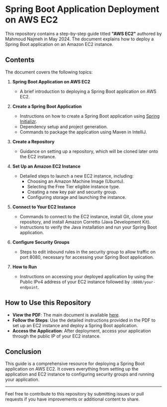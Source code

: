 # Spring Boot Application Deployment on AWS EC2

This repository contains a step-by-step guide titled **"AWS EC2"** authored by Mahmoud Najmeh in May 2024. The document explains how to deploy a Spring Boot application on an Amazon EC2 instance.

## Contents

The document covers the following topics:

1. **Spring Boot Application on AWS EC2**
   - A brief introduction to deploying a Spring Boot application on AWS EC2.

2. **Create a Spring Boot Application**
   - Instructions on how to create a Spring Boot application using [Spring Initializr](https://start.spring.io/).
   - Dependency setup and project generation.
   - Commands to package the application using Maven in IntelliJ.

3. **Create a Repository**
   - Guidance on setting up a repository, which will be cloned later onto the EC2 instance.

4. **Set Up an Amazon EC2 Instance**
   - Detailed steps to launch a new EC2 instance, including:
     - Choosing an Amazon Machine Image (Ubuntu).
     - Selecting the Free Tier eligible instance type.
     - Creating a new key pair and security group.
     - Configuring storage and launching the instance.

5. **Connect to Your EC2 Instance**
   - Commands to connect to the EC2 instance, install Git, clone your repository, and install Amazon Corretto (Java Development Kit).
   - Instructions to verify the Java installation and run your Spring Boot application.

6. **Configure Security Groups**
   - Steps to edit inbound rules in the security group to allow traffic on port 8080, necessary for accessing your Spring Boot application.

7. **How to Run**
   - Instructions on accessing your deployed application by using the Public IPv4 address of your EC2 instance followed by `:8080/your-endpoint`.

## How to Use this Repository

- **View the PDF**: The main document is available [here](./AWS%20EC2.pdf).
- **Follow the Steps**: Use the detailed instructions provided in the PDF to set up an EC2 instance and deploy a Spring Boot application.
- **Access the Application**: After deployment, access your application through the public IP of your EC2 instance.

## Conclusion

This guide is a comprehensive resource for deploying a Spring Boot application on AWS EC2. It covers everything from setting up the application and EC2 instance to configuring security groups and running your application.

---

Feel free to contribute to this repository by submitting issues or pull requests if you have improvements or additional content to share.
